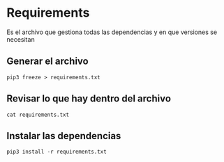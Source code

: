 # Requirements
Es el archivo que gestiona todas las dependencias y en que versiones se necesitan

## Generar el archivo

    pip3 freeze > requirements.txt

## Revisar lo que hay dentro del archivo
    
    cat requirements.txt

## Instalar las dependencias
    
    pip3 install -r requirements.txt
